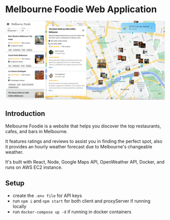 # Melbourne Foodie Web Application

![Melbourne Foodie](/public/melfoodie.png)

## Introduction

Melbourne Foodie is a website that helps you discover the top restaurants, cafes, and bars in Melbourne.

It features ratings and reviews to assist you in finding the perfect spot, also it provides an hourly weather forecast due to Melbourne's changeable weather.

It's built with React, Node, Google Maps API, OpenWeather API, Docker, and runs on AWS EC2 instance.

## Setup

- create the `.env file` for API keys
- run `npm i` and `npm start` for both client and proxyServer if running locally
- run `docker-compose up -d` if running in docker containers
